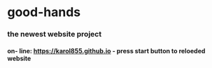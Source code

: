 # good-hands
### the newest website project

#### on- line: https://karol855.github.io - press start button to reloeded website
